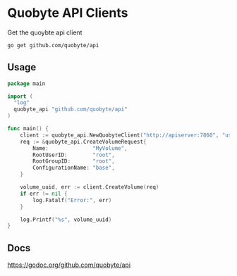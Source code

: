 # Quobyte API Clients

Get the quoybte api client

```bash
go get github.com/quobyte/api
```

## Usage

```go
package main

import (
  "log"
  quobyte_api "github.com/quobyte/api"
)

func main() {
    client := quobyte_api.NewQuobyteClient("http://apiserver:7860", "user", "password")
    req := &quobyte_api.CreateVolumeRequest{
        Name:              "MyVolume",
        RootUserID:        "root",
        RootGroupID:       "root",
        ConfigurationName: "base",
    }

    volume_uuid, err := client.CreateVolume(req)
    if err != nil {
        log.Fatalf("Error:", err)
    }

    log.Printf("%s", volume_uuid)
}
```

## Docs

https://godoc.org/github.com/quobyte/api